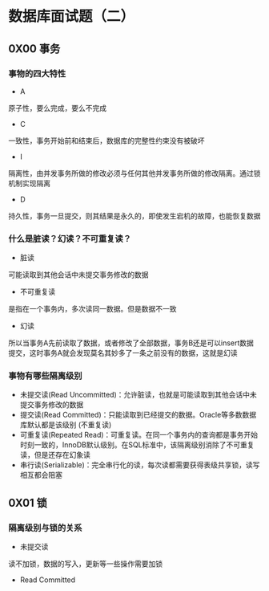 # 数据库面试题（二）



## 0X00 事务



### 事物的四大特性



+ A

原子性，要么完成，要么不完成



+ C



一致性，事务开始前和结束后，数据库的完整性约束没有被破坏



+ I



隔离性，由并发事务所做的修改必须与任何其他并发事务所做的修改隔离。通过锁机制实现隔离





+ D

持久性，事务一旦提交，则其结果是永久的，即使发生宕机的故障，也能恢复数据



### 什么是脏读？幻读？不可重复读？



+ 脏读



可能读取到其他会话中未提交事务修改的数据



+ 不可重复读



是指在一个事务内，多次读同一数据。但是数据不一致



+ 幻读



所以当事务A先前读取了数据，或者修改了全部数据，事务B还是可以insert数据提交，这时事务A就会发现莫名其妙多了一条之前没有的数据，这就是幻读



### 事物有哪些隔离级别



- 未提交读(Read Uncommitted)：允许脏读，也就是可能读取到其他会话中未提交事务修改的数据
- 提交读(Read Committed)：只能读取到已经提交的数据。Oracle等多数数据库默认都是该级别 (不重复读)
- 可重复读(Repeated Read)：可重复读。在同一个事务内的查询都是事务开始时刻一致的，InnoDB默认级别。在SQL标准中，该隔离级别消除了不可重复读，但是还存在幻象读
- 串行读(Serializable)：完全串行化的读，每次读都需要获得表级共享锁，读写相互都会阻塞



## 0X01 锁





### 隔离级别与锁的关系



+ 未提交读



读不加锁，数据的写入，更新等一些操作需要加锁



+ Read Committed



